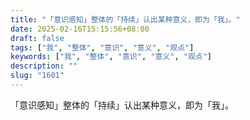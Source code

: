 ```yaml
---
title: "「意识感知」整体的「持续」认出某种意义，即为「我」。"
date: 2025-02-16T15:15:56+08:00
draft: false
tags: ["我", "整体", "意识", "意义", "观点"]
keywords: ["我", "整体", "意识", "意义", "观点"]
description: ""
slug: "1601"
---
```


「意识感知」整体的「持续」认出某种意义，即为「我」。
